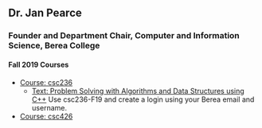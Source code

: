 ## Dr. Jan Pearce
### Founder and Department Chair, Computer and Information Science, Berea College

#### Fall 2019 Courses
- [Course: csc236](/csc236/index.md)
  - [Text: Problem Solving with Algorithms and Data Structures using C++](https://runestone.academy/runestone/books/published/cppds/index.html#) Use csc236-F19 and create a login using your Berea email and username.
- [Course: csc426](/csc426/index.md)


